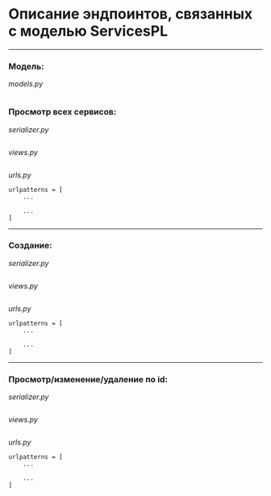 # Описание эндпоинтов, связанных с моделью ServicesPL

---
### Модель:
_models.py_
```

```

### Просмотр всех сервисов:
_serializer.py_
```

```

_views.py_
```

```

_urls.py_
```
urlpatterns = [
    ...
    
    ...
]
```
---
### Создание:
_serializer.py_
```

```

_views.py_
```

```

_urls.py_
```
urlpatterns = [
    ...
    
    ...
]
```
---
### Просмотр/изменение/удаление по id:
_serializer.py_
```

```

_views.py_
```

```

_urls.py_
```
urlpatterns = [
    ...
    
    ...
]
```
